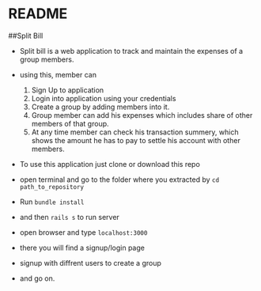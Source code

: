 # README

##Split Bill

* Split bill is a web application to track and maintain the expenses of a group members.
* using this, member can
	1. Sign Up to application
	2. Login into application using your credentials
	3. Create a group by adding members into it.
	4. Group member can add his expenses which includes share of other members of that group.
	5. At any time member can check his transaction summery, which shows the amount he has to pay to settle his account with other members.
	
* To use this application just clone or download this repo
* open terminal and go to the folder where you extracted by `cd path_to_repository`
* Run `bundle install`
* and then `rails s` to run server
* open browser and type `localhost:3000`
* there you will find a signup/login page
* signup with diffrent users to create a group
* and go on. 

